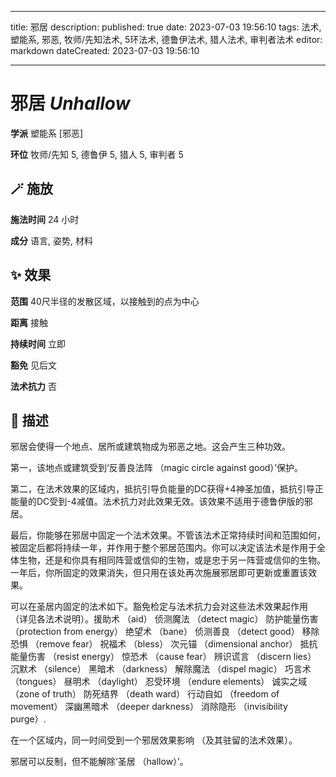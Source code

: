 
---
title: 邪居
description: 
published: true
date: 2023-07-03 19:56:10
tags: 法术, 塑能系, 邪恶, 牧师/先知法术, 5环法术, 德鲁伊法术, 猎人法术, 审判者法术
editor: markdown
dateCreated: 2023-07-03 19:56:10

---

# **邪居** *Unhallow*

**学派** 塑能系 \[邪恶\] 

**环位** 牧师/先知 5, 德鲁伊 5, 猎人 5, 审判者 5

## 🪄 施放

**施法时间** 24 小时

**成分** 语言, 姿势, 材料

## ✨ 效果  

**范围** 40尺半径的发散区域，以接触到的点为中心

**距离** 接触  

**持续时间** 立即 

**豁免** 见后文

**法术抗力** 否

## 📖 描述

邪居会使得一个地点、居所或建筑物成为邪恶之地。这会产生三种功效。

第一，该地点或建筑受到‘反善良法阵 （magic circle against good）’保护。

第二，在法术效果的区域内，抵抗引导负能量的DC获得+4神圣加值，抵抗引导正能量的DC受到-4减值。法术抗力对此效果无效。该效果不适用于德鲁伊版的邪居。

最后，你能够在邪居中固定一个法术效果。不管该法术正常持续时间和范围如何，被固定后都将持续一年，并作用于整个邪居范围内。你可以决定该法术是作用于全体生物，还是和你具有相同阵营或信仰的生物，或是忠于另一阵营或信仰的生物。一年后，你所固定的效果消失，但只用在该处再次施展邪居即可更新或重置该效果。

可以在圣居内固定的法术如下。豁免检定与法术抗力会对这些法术效果起作用 （详见各法术说明）。援助术 （aid）  侦测魔法 （detect magic）  防护能量伤害 （protection from energy）  绝望术 （bane）  侦测善良 （detect good）  移除恐惧 （remove fear）  祝福术 （bless）  次元锚 （dimensional anchor）  抵抗能量伤害 （resist energy）  惊恐术 （cause fear）  辨识谎言 （discern lies）  沉默术 （silence）  黑暗术 （darkness）  解除魔法 （dispel magic）  巧言术 （tongues）  昼明术 （daylight）  忍受环境 （endure elements）  诚实之域 （zone of truth）  防死结界 （death ward）  行动自如 （freedom of movement）  深幽黑暗术 （deeper darkness）  消除隐形 （invisibility purge）.

在一个区域内，同一时间受到一个邪居效果影响 （及其驻留的法术效果）。

邪居可以反制，但不能解除‘圣居 （hallow）’。
    